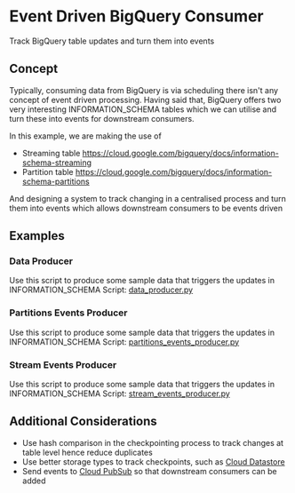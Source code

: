 # Event Driven BigQuery Consumer
Track BigQuery table updates and turn them into events

## Concept
Typically, consuming data from BigQuery is via scheduling there isn't any concept of event driven processing. 
Having said that, BigQuery offers two very interesting INFORMATION_SCHEMA tables which we can utilise and turn these into events for downstream consumers. 

In this example, we are making the use of 
- Streaming table https://cloud.google.com/bigquery/docs/information-schema-streaming
- Partition table https://cloud.google.com/bigquery/docs/information-schema-partitions

And designing a system to track changing in a centralised process and turn them into events which allows downstream consumers to be events driven

## Examples
### Data Producer
Use this script to produce some sample data that triggers the updates in INFORMATION_SCHEMA
Script: [data_producer.py](data_producer.py)

### Partitions Events Producer
Use this script to produce some sample data that triggers the updates in INFORMATION_SCHEMA
Script: [partitions_events_producer.py](partitions_events_producer.py)

### Stream Events Producer
Use this script to produce some sample data that triggers the updates in INFORMATION_SCHEMA
Script: [stream_events_producer.py](stream_events_producer.py)


## Additional Considerations
- Use hash comparison in the checkpointing process to track changes at table level hence reduce duplicates
- Use better storage types to track checkpoints, such as [Cloud Datastore](https://cloud.google.com/datastore)
- Send events to [Cloud PubSub](https://cloud.google.com/pubsub) so that downstream consumers can be added